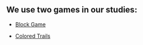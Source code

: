 ## We use two games in our studies:

- [Block Game](games/block_game.md)

- [Colored Trails](games/colored_trails.md)
